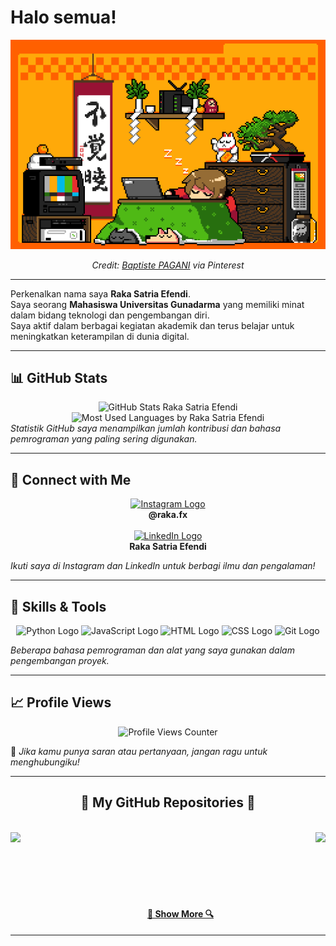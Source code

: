 # Halo semua!  

<!-- Markdown Image -->
<div align="center">
  <img src="https://github.com/rakasatriaefendi/rakasatriaefendi/blob/main/House-jap-by-Baptiste-PAGANI-(Pinterest).gif?raw=true" alt="Background Gif" width="600">
    <p><i>Credit: <a href="https://id.pinterest.com/pin/56435801558226772/" target="_blank">Baptiste PAGANI</a> via Pinterest</i></p>
</div>
 
---

Perkenalkan nama saya **Raka Satria Efendi**.  
Saya seorang **Mahasiswa Universitas Gunadarma** yang memiliki minat dalam bidang teknologi dan pengembangan diri.  
Saya aktif dalam berbagai kegiatan akademik dan terus belajar untuk meningkatkan keterampilan di dunia digital.  

---

## 📊 GitHub Stats  
<div align="center">
  <!-- GitHub Stats -->
  <img alt="GitHub Stats Raka Satria Efendi" src="https://github-readme-stats.vercel.app/api?username=rakasatriaefendi&show_icons=true&theme=tokyonight" width="48%">
  <img alt="Most Used Languages by Raka Satria Efendi" src="https://github-readme-stats.vercel.app/api/top-langs/?username=rakasatriaefendi&layout=compact&theme=tokyonight" width="36%">
</div>  
<em>Statistik GitHub saya menampilkan jumlah kontribusi dan bahasa pemrograman yang paling sering digunakan.</em>  

---

## 📌 Connect with Me  
<p align="center">
  <!-- Instagram -->
  <a href="https://www.instagram.com/raka.fx/" target="_blank">
    <img alt="Instagram Logo" src="https://skillicons.dev/icons?i=instagram" width="40">
  </a>
  <br>
  <strong>@raka.fx</strong>
  <br>
  &nbsp;
  <br>
  <!-- LinkedIn -->
  <a href="https://www.linkedin.com/in/raka-satria-efendi" target="_blank">
    <img alt="LinkedIn Logo" src="https://skillicons.dev/icons?i=linkedin" width="40">
  </a>
  <br>
  <strong>Raka Satria Efendi</strong>
</p>  

<em>Ikuti saya di Instagram dan LinkedIn untuk berbagi ilmu dan pengalaman!</em>

---

## 🚀 Skills & Tools  
<p align="center">
  <!-- Python -->
  <img alt="Python Logo" src="https://skillicons.dev/icons?i=python" width="50">
  <!-- JavaScript -->
  <img alt="JavaScript Logo" src="https://skillicons.dev/icons?i=javascript" width="50">
  <!-- HTML -->
  <img alt="HTML Logo" src="https://skillicons.dev/icons?i=html" width="50">
  <!-- CSS -->
  <img alt="CSS Logo" src="https://skillicons.dev/icons?i=css" width="50">
  <!-- Git -->
  <img alt="Git Logo" src="https://skillicons.dev/icons?i=git" width="50">
</p>  

<em>Beberapa bahasa pemrograman dan alat yang saya gunakan dalam pengembangan proyek.</em>  

---

## 📈 Profile Views  
<p align="center">
  <!-- Profile Views -->
  <img alt="Profile Views Counter" src="https://komarev.com/ghpvc/?username=rakasatriaefendi&color=blue">
</p>  
💬 <em>Jika kamu punya saran atau pertanyaan, jangan ragu untuk menghubungiku!</em>

---
<h2 align="center">📂 My GitHub Repositories 📂</h2>
<br>
<div width="100%" align="center">
  <a href="https://github.com/rakasatriaefendi/Proyek-Analisis-Data-Air-Quality-in-Beijing" title="Proyek Analisis Data Air Quality in Beijing">
    <img align="left" height="130" src="https://github-readme-stats.vercel.app/api/pin/?username=rakasatriaefendi&repo=Proyek-Analisis-Data-Air-Quality-in-Beijing&theme=tokyonight&border_color=blueviolet&border_radius=20" style="margin-right: 40px;">
  </a>
  <a href="https://github.com/rakasatriaefendi/Analisis-Data-Spotify" title="Analisis Data Spotify">
    <img align="right" height="130" src="https://github-readme-stats.vercel.app/api/pin/?username=rakasatriaefendi&repo=Analisis-Data-Spotify&theme=tokyonight&border_color=blueviolet&border_radius=20">
  </a>
</div>
<br/><br/><br/><br/><br/><br/>

<h4 align="center">
  <a href="https://github.com/rakasatriaefendi?tab=repositories" title="Show More Repositories">🔎 Show More 🔍</a>
</h4>

---
